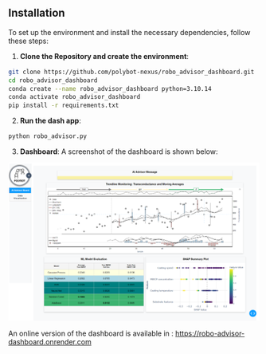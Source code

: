 ## Installation

To set up the environment and install the necessary dependencies, follow these steps:

1. **Clone the Repository and create the environment**:
```bash
git clone https://github.com/polybot-nexus/robo_advisor_dashboard.git
cd robo_advisor_dashboard
conda create --name robo_advisor_dashboard python=3.10.14
conda activate robo_advisor_dashboard
pip install -r requirements.txt

```

2. **Run the dash app**:

```bash
python robo_advisor.py 

```

3. **Dashboard**:
A screenshot of the dashboard is shown below:

![Robo Advisor Dashboard](./assets/dashboard_screenshot.png)

An online version of the dashboard is available in : https://robo-advisor-dashboard.onrender.com  
